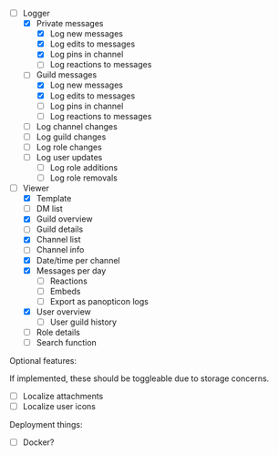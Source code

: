 - [ ] Logger
  - [x] Private messages
    - [x] Log new messages
    - [x] Log edits to messages
    - [x] Log pins in channel
    - [ ] Log reactions to messages
  - [ ] Guild messages
    - [x] Log new messages
    - [x] Log edits to messages
    - [ ] Log pins in channel
    - [ ] Log reactions to messages
   - [ ] Log channel changes
   - [ ] Log guild changes
   - [ ] Log role changes
   - [ ] Log user updates
     - [ ] Log role additions
     - [ ] Log role removals
- [ ] Viewer
  - [x] Template
  - [ ] DM list
  - [x] Guild overview
  - [ ] Guild details
  - [x] Channel list
  - [ ] Channel info
  - [x] Date/time per channel
  - [x] Messages per day
    - [ ] Reactions
    - [ ] Embeds
    - [ ] Export as panopticon logs
  - [x] User overview
    - [ ] User guild history
  - [ ] Role details
  - [ ] Search function
  
Optional features:

If implemented, these should be toggleable due to storage concerns.

- [ ] Localize attachments
- [ ] Localize user icons

Deployment things:

- [ ] Docker?